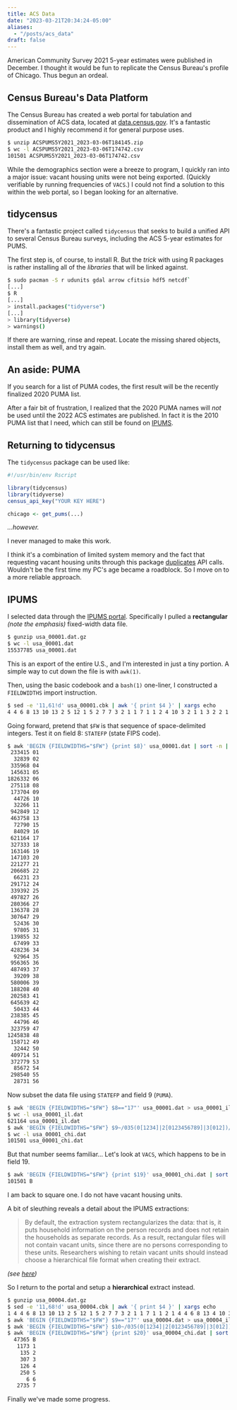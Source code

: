 ```yaml
---
title: ACS Data
date: "2023-03-21T20:34:24-05:00"
aliases:
  - "/posts/acs_data"
draft: false
---
```



American Community Survey 2021 5-year estimates were published in December.
I thought it would be fun to replicate the Census Bureau's profile of Chicago.
Thus begun an ordeal.


## Census Bureau's Data Platform

The Census Bureau has created a web portal for tabulation and dissemination of
ACS data, located at [data.census.gov](https://data.census.gov/).
It's a fantastic product and I highly recommend it for general purpose uses.

```bash
$ unzip ACSPUMS5Y2021_2023-03-06T184145.zip
$ wc -l ACSPUMS5Y2021_2023-03-06T174742.csv
101501 ACSPUMS5Y2021_2023-03-06T174742.csv
```

While the demographics section were a breeze to program,
I quickly ran into a major issue:
vacant housing units were not being exported.
(Quickly verifiable by running frequencies of `VACS`.)
I could not find a solution to this within the web portal,
so I began looking for an alternative.


## tidycensus

There's a fantastic project called `tidycensus` that seeks to build a unified
API to several Census Bureau surveys, including the ACS 5-year estimates for
PUMS.

The first step is, of course, to install R.
But the *trick* with using R packages is rather installing all of the
*libraries* that will be linked against.

```bash
$ sudo pacman -S r udunits gdal arrow cfitsio hdf5 netcdf`
[...]
$ R
[...]
> install.packages("tidyverse")
[...]
> library(tidyverse)
> warnings()
```

If there are warning, rinse and repeat.
Locate the missing shared objects, install them as well, and try again.


## An aside: PUMA

If you search for a list of PUMA codes, the first result will be the recently
finalized 2020 PUMA list.

After a fair bit of frustration, I realized that the 2020 PUMA names will
*not* be used until the 2022 ACS estimates are published.
In fact it is the 2010 PUMA list that I need, which can still be found on
[IPUMS](https://www2.census.gov/geo/pdfs/reference/puma/2010_PUMA_Names.pdf).


## Returning to tidycensus

The `tidycensus` package can be used like:

```R
#!/usr/bin/env Rscript

library(tidycensus)
library(tidyverse)
census_api_key("YOUR KEY HERE")

chicago <- get_pums(...)
```

*...however.*

I never managed to make this work.

I think it's a combination of limited system memory and the fact that
requesting vacant housing units through this package
[duplicates](https://github.com/walkerke/tidycensus/pull/441)
API calls.
Wouldn't be the first time my PC's age became a roadblock.
So I move on to a more reliable approach.


## IPUMS

I selected data through the
[IPUMS portal](https://usa.ipums.org/usa-action/variables/group).
Specifically I pulled a **rectangular** *(note the emphasis)*
fixed-width data file.

```bash
$ gunzip usa_00001.dat.gz
$ wc -l usa_00001.dat
15537785 usa_00001.dat
```

This is an export of the entire U.S., and I'm interested in just a tiny
portion.
A simple way to cut down the file is with `awk(1)`.

Then, using the basic codebook and a `bash(1)` one-liner, I constructed
a `FIELDWIDTHS` import instruction.

```bash
$ sed -e '11,61!d' usa_00001.cbk | awk '{ print $4 }' | xargs echo
4 4 6 8 13 10 13 2 5 12 1 5 2 7 7 3 2 1 1 7 1 1 2 4 10 3 2 1 1 3 2 2 1 1 1 1 1 1 1 1 1 1 2 1 2 4 1 7 7 3 1
```

Going forward, pretend that `$FW` is that sequence of space-delimited integers.
Test it on field 8: `STATEFP` (state FIPS code).

```bash
$ awk 'BEGIN {FIELDWIDTHS="$FW"} {print $8}' usa_00001.dat | sort -n | uniq -c
 233415 01
  32839 02
 335968 04
 145631 05
1826332 06
 275118 08
 173704 09
  44726 10
  32266 11
 942849 12
 463758 13
  72790 15
  84029 16
 621164 17
 327333 18
 163146 19
 147103 20
 221277 21
 206685 22
  66231 23
 291712 24
 339392 25
 497827 26
 280366 27
 136378 28
 307647 29
  52436 30
  97805 31
 139855 32
  67499 33
 428236 34
  92964 35
 956365 36
 487493 37
  39209 38
 580006 39
 188208 40
 202583 41
 645639 42
  50433 44
 238385 45
  44796 46
 323759 47
1245838 48
 158712 49
  32442 50
 409714 51
 372779 53
  85672 54
 298540 55
  28731 56
```

Now subset the data file using `STATEFP` and field 9 (`PUMA`).

```bash
$ awk 'BEGIN {FIELDWIDTHS="$FW"} $8=="17"' usa_00001.dat > usa_00001_il.dat
$ wc -l usa_00001_il.dat
621164 usa_00001_il.dat
$ awk 'BEGIN {FIELDWIDTHS="$FW"} $9~/035(0[1234]|2[0123456789]|3[012])/' usa_00001_il.dat > usa_00001_chi.dat
$ wc -l usa_00001_chi.dat
101501 usa_00001_chi.dat
```

But that number seems familiar...
Let's look at `VACS`, which happens to be in field 19.

```bash
$ awk 'BEGIN {FIELDWIDTHS="$FW"} {print $19}' usa_00001_chi.dat | sort -n | uniq -c
101501 B
```

I am back to square one.
I do not have vacant housing units.

A bit of sleuthing reveals a detail about the IPUMS extractions:

> By default, the extraction system rectangularizes the data: that is, it puts
> household information on the person records and does not retain the
> households as separate records. As a result, rectangular files will not
> contain vacant units, since there are no persons corresponding to these
> units. Researchers wishing to retain vacant units should instead choose a
> hierarchical file format when creating their extract.

*(see [here](https://usa.ipums.org/usa-action/variables/VACANCY#description_section))*

So I return to the portal and setup a **hierarchical** extract instead.

```bash
$ gunzip usa_00004.dat.gz
$ sed -e '11,68!d' usa_00004.cbk | awk '{ print $4 }' | xargs echo
1 4 4 6 8 13 10 13 2 5 12 1 5 2 7 7 3 2 1 1 7 1 1 2 1 4 4 6 8 13 4 10 3 2 1 1 3 2 2 1 1 1 1 1 1 1 1 1 1 2 1 2 4 1 7 7 3 1
$ awk 'BEGIN {FIELDWIDTHS="$FW"} $9=="17"' usa_00004.dat > usa_00004_il.dat
$ awk 'BEGIN {FIELDWIDTHS="$FW"} $10~/035(0[1234]|2[0123456789]|3[012])/' usa_00004_il.dat > usa_00004_chi.dat
$ awk 'BEGIN {FIELDWIDTHS="$FW"} {print $20}' usa_00004_chi.dat | sort -n | uniq -c
  47365 B
   1173 1
    135 2
    307 3
    126 4
    250 5
      6 6
   2735 7
```

Finally we've made some progress.


